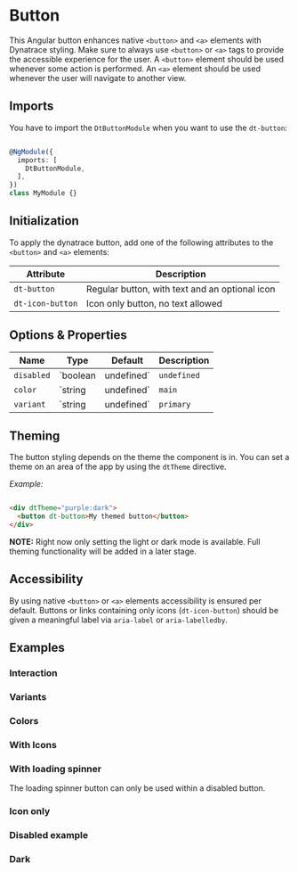 # Button

<docs-source-example example="DefaultButtonExampleComponent"></docs-source-example>

This Angular button enhances native `<button>` and `<a>` elements with Dynatrace styling.
Make sure to always use `<button>` or `<a>` tags to provide the accessible experience for the user.
A `<button>` element should be used whenever some action is performed.
An `<a>` element should be used whenever the user will navigate to another view.

## Imports

You have to import the `DtButtonModule` when you want to use the `dt-button`:

```typescript

@NgModule({
  imports: [
    DtButtonModule,
  ],
})
class MyModule {}

```

## Initialization

To apply the dynatrace button, add one of the following attributes to the `<button>` and `<a>` elements:

| Attribute         | Description                                     |
| ----------------- | ----------------------------------------------- |
| `dt-button`       | Regular button, with text and an optional icon  |
| `dt-icon-button`  | Icon only button, no text allowed               |

## Options & Properties

| Name | Type | Default | Description |
| --- | --- | --- | --- |
| `disabled` | `boolean | undefined` | `undefined` | Sets disable state if property is set and the value is truthy or undefined |
| `color` | `string | undefined` | `main` | Sets color. Possible options: <ul><li><code>main</code> (default)</li><li><code>warning</code></li><li><code>cta</code></li></ul> |
| `variant` | `string | undefined` | `primary` | Sets variant. Possible options: <ul><li><code>primary</code> (default)</li><li><code>secondary</code></li><li><code>nested</code> Only available for <code>dt-icon-button</code></li></ul> |

## Theming

The button styling depends on the theme the component is in. You can set a theme on an area of the app by using the `dtTheme` directive.

*Example:*

```html

<div dtTheme="purple:dark">
  <button dt-button>My themed button</button>
</div>

```

**NOTE:**
Right now only setting the light or dark mode is available.
Full theming functionality will be added in a later stage.

## Accessibility

By using native `<button>` or `<a>` elements accessibility is ensured per default.
Buttons or links containing only icons (`dt-icon-button`) should be given a meaningful label via `aria-label` or `aria-labelledby`.

## Examples

### Interaction

<docs-source-example example="InteractionButtonExampleComponent"></docs-source-example>

### Variants

<docs-source-example example="VariantButtonExampleComponent"></docs-source-example>

### Colors

<docs-source-example example="ColorButtonExampleComponent"></docs-source-example>

### With Icons

<docs-source-example example="IconsButtonExampleComponent" fullwidth="true"></docs-source-example>

### With loading spinner

The loading spinner button can only be used within a disabled button.

<docs-source-example example="LoadingSpinnerButtonExampleComponent"></docs-source-example>

### Icon only

<docs-source-example example="IconOnlyButtonExampleComponent"></docs-source-example>

### Disabled example

<docs-source-example example="DisabledButtonExampleComponent" fullwidth="true"></docs-source-example>

### Dark

<docs-source-example example="DarkButtonExampleComponent" themedark="true" fullwidth="true"></docs-source-example>
